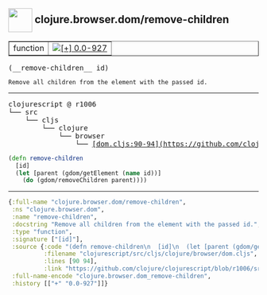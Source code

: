 ## <img width="48px" valign="middle" src="http://i.imgur.com/Hi20huC.png"> clojure.browser.dom/remove-children

 <table border="1">
<tr>
<td>function</td>
<td><a href="https://github.com/cljsinfo/api-refs/tree/0.0-927"><img valign="middle" alt="[+] 0.0-927" src="https://img.shields.io/badge/+-0.0--927-lightgrey.svg"></a> </td>
</tr>
</table>

 <samp>
(__remove-children__ id)<br>
</samp>

```
Remove all children from the element with the passed id.
```

---

 <pre>
clojurescript @ r1006
└── src
    └── cljs
        └── clojure
            └── browser
                └── <ins>[dom.cljs:90-94](https://github.com/clojure/clojurescript/blob/r1006/src/cljs/clojure/browser/dom.cljs#L90-L94)</ins>
</pre>

```clj
(defn remove-children
  [id]
  (let [parent (gdom/getElement (name id))]
    (do (gdom/removeChildren parent))))
```


---

```clj
{:full-name "clojure.browser.dom/remove-children",
 :ns "clojure.browser.dom",
 :name "remove-children",
 :docstring "Remove all children from the element with the passed id.",
 :type "function",
 :signature ["[id]"],
 :source {:code "(defn remove-children\n  [id]\n  (let [parent (gdom/getElement (name id))]\n    (do (gdom/removeChildren parent))))",
          :filename "clojurescript/src/cljs/clojure/browser/dom.cljs",
          :lines [90 94],
          :link "https://github.com/clojure/clojurescript/blob/r1006/src/cljs/clojure/browser/dom.cljs#L90-L94"},
 :full-name-encode "clojure.browser.dom_remove-children",
 :history [["+" "0.0-927"]]}

```
